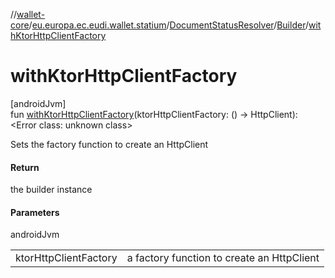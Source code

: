 //[wallet-core](../../../../index.md)/[eu.europa.ec.eudi.wallet.statium](../../index.md)/[DocumentStatusResolver](../index.md)/[Builder](index.md)/[withKtorHttpClientFactory](with-ktor-http-client-factory.md)

# withKtorHttpClientFactory

[androidJvm]\
fun [withKtorHttpClientFactory](with-ktor-http-client-factory.md)(ktorHttpClientFactory: () -&gt; HttpClient): &lt;Error class: unknown class&gt;

Sets the factory function to create an HttpClient

#### Return

the builder instance

#### Parameters

androidJvm

| | |
|---|---|
| ktorHttpClientFactory | a factory function to create an HttpClient |
